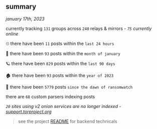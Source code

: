 
## summary
_january 17th, 2023_

currently tracking `131` groups across `240` relays & mirrors - _`75` currently online_

⏲ there have been `11` posts within the `last 24 hours`

🦈 there have been `93` posts within the `month of january`

🪐 there have been `829` posts within the `last 90 days`

🏚 there have been `93` posts within the `year of 2023`

🦕 there have been `5779` posts `since the dawn of ransomwatch`

there are `68` custom parsers indexing posts

_`20` sites using v2 onion services are no longer indexed - [support.torproject.org](https://support.torproject.org/onionservices/v2-deprecation/)_

> see the project [README](https://github.com/joshhighet/ransomwatch#ransomwatch--) for backend technicals
